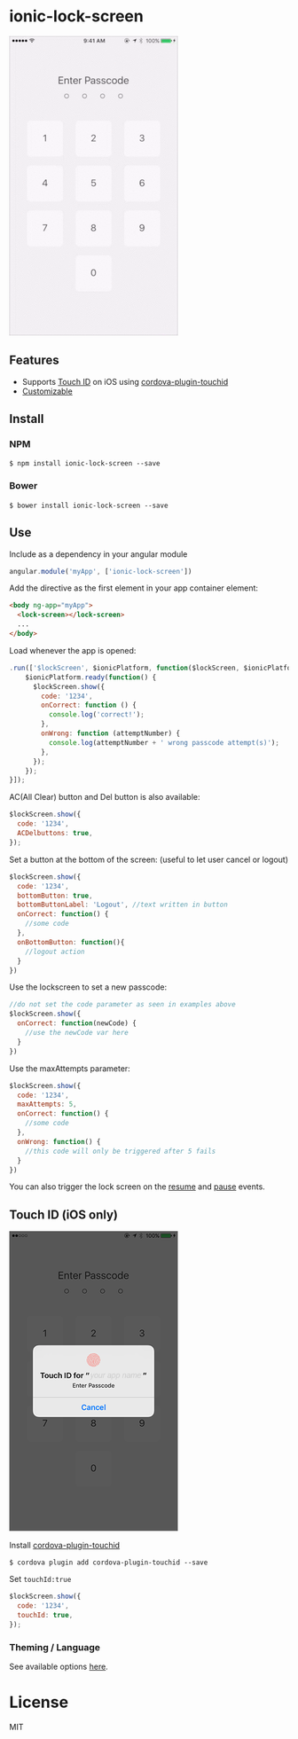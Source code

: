 # ionic-lock-screen

<img src="ionic-lock-screen.gif"/>

## Features

- Supports [Touch ID](#touch-id-ios-only) on iOS using [cordova-plugin-touchid](https://github.com/leecrossley/cordova-plugin-touchid)
- [Customizable](#theming--language)

## Install

### NPM

    $ npm install ionic-lock-screen --save

### Bower

    $ bower install ionic-lock-screen --save

## Use

Include as a dependency in your angular module

```js
angular.module('myApp', ['ionic-lock-screen'])
```

Add the directive as the first element in your app container element:

```html
<body ng-app="myApp">
  <lock-screen></lock-screen>
  ...
</body>
```

Load whenever the app is opened:

```js
.run(['$lockScreen', $ionicPlatform, function($lockScreen, $ionicPlatform) {
    $ionicPlatform.ready(function() {
      $lockScreen.show({
        code: '1234',
        onCorrect: function () {
          console.log('correct!');
        },
        onWrong: function (attemptNumber) {
          console.log(attemptNumber + ' wrong passcode attempt(s)');
        },
      });
    });
}]);
```
AC(All Clear) button and Del button is also available:
```js
$lockScreen.show({
  code: '1234',
  ACDelbuttons: true,
});
```

Set a button at the bottom of the screen: (useful to let user cancel or logout)
```js
$lockScreen.show({
  code: '1234',
  bottomButton: true,
  bottomButtonLabel: 'Logout', //text written in button
  onCorrect: function() {
    //some code
  },
  onBottomButton: function(){ 
    //logout action
  }
})
```

Use the lockscreen to set a new passcode:
```js
//do not set the code parameter as seen in examples above
$lockScreen.show({
  onCorrect: function(newCode) {
    //use the newCode var here
  }
})
```

Use the maxAttempts parameter:
```js
$lockScreen.show({
  code: '1234',
  maxAttempts: 5,
  onCorrect: function() {
    //some code
  },
  onWrong: function() {
    //this code will only be triggered after 5 fails
  }
})
```

You can also trigger the lock screen on the [resume](https://cordova.apache.org/docs/en/latest/cordova/events/events.resume.html) and [pause](https://cordova.apache.org/docs/en/latest/cordova/events/events.pause.html) events.

## Touch ID (iOS only)

<img src="lock-screen-passcode.png"/>

Install [cordova-plugin-touchid](https://github.com/leecrossley/cordova-plugin-touchid)

    $ cordova plugin add cordova-plugin-touchid --save

Set ```touchId:true```

```js
$lockScreen.show({
  code: '1234',
  touchId: true,
});
```

### Theming / Language

See available options [here](src/lock-screen/lock-screen.js#L5-L25).

# License

MIT
